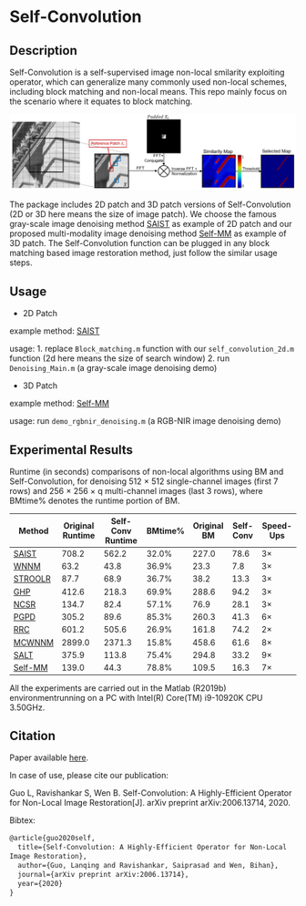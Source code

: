 # Self-Convolution

Description
-----

Self-Convolution is a self-supervised image non-local smilarity exploiting operator, which can generalize many commonly used non-local schemes, including block matching and non-local means. This repo mainly focus on the scenario where it equates to block matching.

![avatar](self-conv.png)

The package includes 2D patch and 3D patch versions of Self-Convolution (2D or 3D here means the size of image patch). We choose the famous gray-scale image denoising method [SAIST](http://see.xidian.edu.cn/faculty/wsdong/Papers/Journal/TIP_LASSC.pdf) as example of 2D patch and our proposed multi-modality image denoising method [Self-MM](https://arxiv.org/abs/2006.13714) as example of 3D patch. The Self-Convolution function can be plugged in any block matching based image restoration method, just follow the similar usage steps.

Usage
-----
* 2D Patch

example method: [SAIST](http://see.xidian.edu.cn/faculty/wsdong/Papers/Journal/TIP_LASSC.pdf)

usage: 1. replace `Block_matching.m` function with our `self_convolution_2d.m` function (2d here means the size of search window)
2. run `Denoising_Main.m` (a gray-scale image denoising demo)

* 3D Patch

example method: [Self-MM](https://arxiv.org/abs/2006.13714)

usage: run `demo_rgbnir_denoising.m` (a RGB-NIR image denoising demo)

Experimental Results
-----
Runtime (in seconds) comparisons of non-local algorithms using BM and Self-Convolution, for denoising 512 $\times$ 512 single-channel images (first 7 rows) and 256 $\times$ 256 $\times$ q multi-channel images  (last 3 rows), where BMtime\% denotes the runtime portion of BM.

|  Method   | Original Runtime | Self-Conv Runtime | BMtime\% |Original BM | Self-Conv | Speed-Ups|
|  ----  | ----  | ----  | ----  | ----  | ----  | ----  |
| [SAIST](http://see.xidian.edu.cn/faculty/wsdong/Papers/Journal/TIP_LASSC.pdf) | 708.2 | 562.2 | 32.0\% |227.0 |78.6 |3$\times$ |
| [WNNM](https://ieeexplore.ieee.org/document/6909762) | 63.2 | 43.8 | 36.9\% | 23.3 |7.8| 3$\times$ |
| [STROOLR](http://ieeexplore.ieee.org/abstract/document/7952566/) | 87.7 | 68.9 | 36.7\% | 38.2 | 13.3 | 3$\times$ |
| [GHP](https://www.cv-foundation.org/openaccess/content_cvpr_2013/papers/Zuo_Texture_Enhanced_Image_2013_CVPR_paper.pdf)|  412.6 | 218.3 |69.9\% |288.6 |94.2 |3$\times$|
| [NCSR](http://www4.comp.polyu.edu.hk/~cslzhang/paper/NCSR_TIP_final.pdf) |  134.7 | 82.4 | 57.1\% | 76.9 | 28.1 | 3$\times$ |
| [PGPD](http://www4.comp.polyu.edu.hk/~cslzhang/paper/PGPD.pdf) |  305.2 | 89.6 | 85.3\%| 260.3  | 41.3 | 6$\times$|
| [RRC](https://arxiv.org/abs/1807.02504)  | 601.2 | 505.6 | 26.9\%| 161.8  | 74.2 | 2$\times$ |
| [MCWNNM](http://www4.comp.polyu.edu.hk/~csjunxu/paper/MCWNNM.pdf) | 2899.0 | 2371.3 | 15.8\%| 458.6  | 61.6 | 8$\times$ |
|[SALT](http://transformlearning.csl.illinois.edu/assets/Bihan/ConferencePapers/BihanICCV2017salt.pdf) | 375.9 |113.8 |75.4\% |294.8  |33.2 |9$\times$|
| [Self-MM](https://arxiv.org/abs/2006.13714) |139.0| 44.3 |78.8\% |109.5 |16.3 |7$\times$|

All the experiments are carried out in the Matlab (R2019b) environmentrunning on a PC with Intel(R) Core(TM) i9-10920K CPU 3.50GHz.

Citation
-----
Paper available [here](https://arxiv.org/abs/2006.13714). 

In case of use, please cite our publication:

Guo L, Ravishankar S, Wen B. Self-Convolution: A Highly-Efficient Operator for Non-Local Image Restoration[J]. arXiv preprint arXiv:2006.13714, 2020.

Bibtex:
```
@article{guo2020self,
  title={Self-Convolution: A Highly-Efficient Operator for Non-Local Image Restoration},
  author={Guo, Lanqing and Ravishankar, Saiprasad and Wen, Bihan},
  journal={arXiv preprint arXiv:2006.13714},
  year={2020}
}
```
